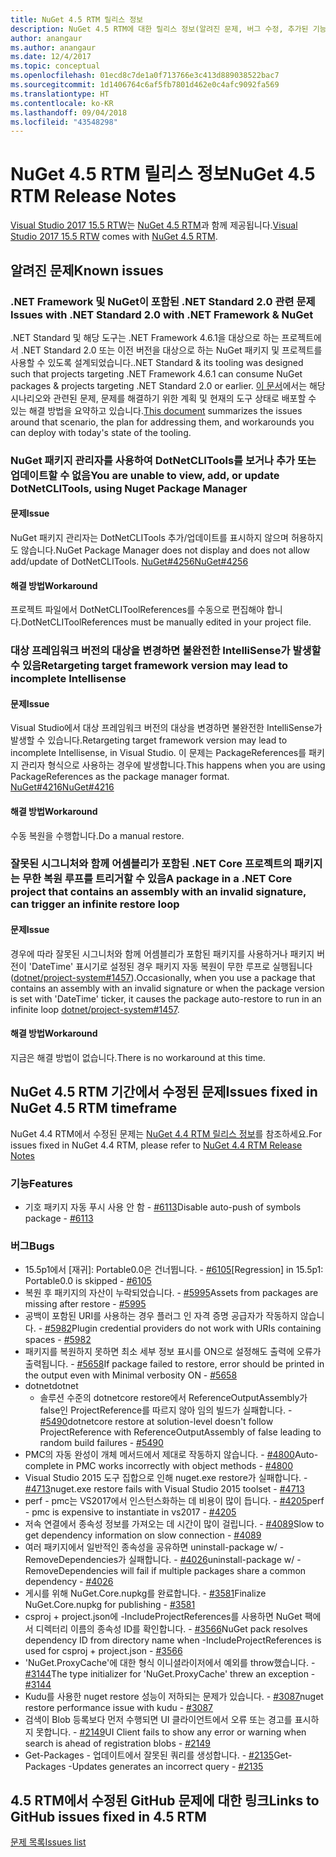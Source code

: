 ```yaml
---
title: NuGet 4.5 RTM 릴리스 정보
description: NuGet 4.5 RTM에 대한 릴리스 정보(알려진 문제, 버그 수정, 추가된 기능 및 DCR 포함)
author: anangaur
ms.author: anangaur
ms.date: 12/4/2017
ms.topic: conceptual
ms.openlocfilehash: 01ecd8c7de1a0f713766e3c413d889038522bac7
ms.sourcegitcommit: 1d1406764c6af5fb7801d462e0c4afc9092fa569
ms.translationtype: HT
ms.contentlocale: ko-KR
ms.lasthandoff: 09/04/2018
ms.locfileid: "43548298"
---
```

# <a name="nuget-45-rtm-release-notes"></a><span data-ttu-id="c775e-103">NuGet 4.5 RTM 릴리스 정보</span><span class="sxs-lookup"><span data-stu-id="c775e-103">NuGet 4.5 RTM Release Notes</span></span>

<span data-ttu-id="c775e-104">[Visual Studio 2017 15.5 RTW](https://www.visualstudio.com/news/releasenotes/vs2017-relnotes)는 [NuGet 4.5 RTM](https://dist.nuget.org/win-x86-commandline/v4.5.0/nuget.exe)과 함께 제공됩니다.</span><span class="sxs-lookup"><span data-stu-id="c775e-104">[Visual Studio 2017 15.5 RTW](https://www.visualstudio.com/news/releasenotes/vs2017-relnotes) comes with [NuGet 4.5 RTM](https://dist.nuget.org/win-x86-commandline/v4.5.0/nuget.exe).</span></span>

## <a name="known-issues"></a><span data-ttu-id="c775e-105">알려진 문제</span><span class="sxs-lookup"><span data-stu-id="c775e-105">Known issues</span></span>

### <a name="issues-with-net-standard-20-with-net-framework--nuget"></a><span data-ttu-id="c775e-106">.NET Framework 및 NuGet이 포함된 .NET Standard 2.0 관련 문제</span><span class="sxs-lookup"><span data-stu-id="c775e-106">Issues with .NET Standard 2.0 with .NET Framework & NuGet</span></span> 

<span data-ttu-id="c775e-107">.NET Standard 및 해당 도구는 .NET Framework 4.6.1을 대상으로 하는 프로젝트에서 .NET Standard 2.0 또는 이전 버전을 대상으로 하는 NuGet 패키지 및 프로젝트를 사용할 수 있도록 설계되었습니다.</span><span class="sxs-lookup"><span data-stu-id="c775e-107">.NET Standard & its tooling was designed such that projects targeting .NET Framework 4.6.1 can consume NuGet packages & projects targeting .NET Standard 2.0 or earlier.</span></span> <span data-ttu-id="c775e-108">[이 문서](https://github.com/dotnet/standard/issues/481)에서는 해당 시나리오와 관련된 문제, 문제를 해결하기 위한 계획 및 현재의 도구 상태로 배포할 수 있는 해결 방법을 요약하고 있습니다.</span><span class="sxs-lookup"><span data-stu-id="c775e-108">[This document](https://github.com/dotnet/standard/issues/481) summarizes the issues around that scenario, the plan for addressing them, and workarounds you can deploy with today's state of the tooling.</span></span>

### <a name="you-are-unable-to-view-add-or-update-dotnetclitools-using-nuget-package-manager"></a><span data-ttu-id="c775e-109">NuGet 패키지 관리자를 사용하여 DotNetCLITools를 보거나 추가 또는 업데이트할 수 없음</span><span class="sxs-lookup"><span data-stu-id="c775e-109">You are unable to view, add, or update DotNetCLITools, using Nuget Package Manager</span></span>

#### <a name="issue"></a><span data-ttu-id="c775e-110">문제</span><span class="sxs-lookup"><span data-stu-id="c775e-110">Issue</span></span>

<span data-ttu-id="c775e-111">NuGet 패키지 관리자는 DotNetCLITools 추가/업데이트를 표시하지 않으며 허용하지도 않습니다.</span><span class="sxs-lookup"><span data-stu-id="c775e-111">NuGet Package Manager does not display and does not allow add/update of DotNetCLITools.</span></span> [<span data-ttu-id="c775e-112">NuGet#4256</span><span class="sxs-lookup"><span data-stu-id="c775e-112">NuGet#4256</span></span>](https://github.com/NuGet/Home/issues/4256)

#### <a name="workaround"></a><span data-ttu-id="c775e-113">해결 방법</span><span class="sxs-lookup"><span data-stu-id="c775e-113">Workaround</span></span>

<span data-ttu-id="c775e-114">프로젝트 파일에서 DotNetCLIToolReferences를 수동으로 편집해야 합니다.</span><span class="sxs-lookup"><span data-stu-id="c775e-114">DotNetCLIToolReferences must be manually edited in your project file.</span></span>

### <a name="retargeting-target-framework-version-may-lead-to-incomplete-intellisense"></a><span data-ttu-id="c775e-115">대상 프레임워크 버전의 대상을 변경하면 불완전한 IntelliSense가 발생할 수 있음</span><span class="sxs-lookup"><span data-stu-id="c775e-115">Retargeting target framework version may lead to incomplete Intellisense</span></span>

#### <a name="issue"></a><span data-ttu-id="c775e-116">문제</span><span class="sxs-lookup"><span data-stu-id="c775e-116">Issue</span></span>

<span data-ttu-id="c775e-117">Visual Studio에서 대상 프레임워크 버전의 대상을 변경하면 불완전한 IntelliSense가 발생할 수 있습니다.</span><span class="sxs-lookup"><span data-stu-id="c775e-117">Retargeting target framework version may lead to incomplete Intellisense, in Visual Studio.</span></span> <span data-ttu-id="c775e-118">이 문제는 PackageReferences를 패키지 관리자 형식으로 사용하는 경우에 발생합니다.</span><span class="sxs-lookup"><span data-stu-id="c775e-118">This happens when you are using PackageReferences as the package manager format.</span></span> [<span data-ttu-id="c775e-119">NuGet#4216</span><span class="sxs-lookup"><span data-stu-id="c775e-119">NuGet#4216</span></span>](https://github.com/NuGet/Home/issues/4216)

#### <a name="workaround"></a><span data-ttu-id="c775e-120">해결 방법</span><span class="sxs-lookup"><span data-stu-id="c775e-120">Workaround</span></span>

<span data-ttu-id="c775e-121">수동 복원을 수행합니다.</span><span class="sxs-lookup"><span data-stu-id="c775e-121">Do a manual restore.</span></span>

### <a name="a-package-in-a-net-core-project-that-contains-an-assembly-with-an-invalid-signature-can-trigger-an-infinite-restore-loop"></a><span data-ttu-id="c775e-122">잘못된 시그니처와 함께 어셈블리가 포함된 .NET Core 프로젝트의 패키지는 무한 복원 루프를 트리거할 수 있음</span><span class="sxs-lookup"><span data-stu-id="c775e-122">A package in a .NET Core project that contains an assembly with an invalid signature, can trigger an infinite restore loop</span></span>

#### <a name="issue"></a><span data-ttu-id="c775e-123">문제</span><span class="sxs-lookup"><span data-stu-id="c775e-123">Issue</span></span>

<span data-ttu-id="c775e-124">경우에 따라 잘못된 시그니처와 함께 어셈블리가 포함된 패키지를 사용하거나 패키지 버전이 'DateTime' 표시기로 설정된 경우 패키지 자동 복원이 무한 루프로 실행됩니다([dotnet/project-system#1457](https://github.com/dotnet/project-system/issues/1457)).</span><span class="sxs-lookup"><span data-stu-id="c775e-124">Occasionally, when you use a package that contains an assembly with an invalid signature or when the package version is set with 'DateTime' ticker, it causes the package auto-restore to run in an infinite loop [dotnet/project-system#1457](https://github.com/dotnet/project-system/issues/1457).</span></span>

#### <a name="workaround"></a><span data-ttu-id="c775e-125">해결 방법</span><span class="sxs-lookup"><span data-stu-id="c775e-125">Workaround</span></span>

<span data-ttu-id="c775e-126">지금은 해결 방법이 없습니다.</span><span class="sxs-lookup"><span data-stu-id="c775e-126">There is no workaround at this time.</span></span>

## <a name="issues-fixed-in-nuget-45-rtm-timeframe"></a><span data-ttu-id="c775e-127">NuGet 4.5 RTM 기간에서 수정된 문제</span><span class="sxs-lookup"><span data-stu-id="c775e-127">Issues fixed in NuGet 4.5 RTM timeframe</span></span>

<span data-ttu-id="c775e-128">NuGet 4.4 RTM에서 수정된 문제는 [NuGet 4.4 RTM 릴리스 정보](../release-notes/nuget-4.4-RTM.md)를 참조하세요.</span><span class="sxs-lookup"><span data-stu-id="c775e-128">For issues fixed in NuGet 4.4 RTM, please refer to [NuGet 4.4 RTM Release Notes](../release-notes/nuget-4.4-RTM.md)</span></span> 

### <a name="features"></a><span data-ttu-id="c775e-129">기능</span><span class="sxs-lookup"><span data-stu-id="c775e-129">Features</span></span>

- <span data-ttu-id="c775e-130">기호 패키지 자동 푸시 사용 안 함 - [#6113](https://github.com/NuGet/Home/issues/6113)</span><span class="sxs-lookup"><span data-stu-id="c775e-130">Disable auto-push of symbols package - [#6113](https://github.com/NuGet/Home/issues/6113)</span></span>

### <a name="bugs"></a><span data-ttu-id="c775e-131">버그</span><span class="sxs-lookup"><span data-stu-id="c775e-131">Bugs</span></span>

- <span data-ttu-id="c775e-132">15.5p1에서 [재귀]: Portable0.0은 건너뜁니다. - [#6105](https://github.com/NuGet/Home/issues/6105)</span><span class="sxs-lookup"><span data-stu-id="c775e-132">[Regression] in 15.5p1: Portable0.0 is skipped - [#6105](https://github.com/NuGet/Home/issues/6105)</span></span>
- <span data-ttu-id="c775e-133">복원 후 패키지의 자산이 누락되었습니다. - [#5995](https://github.com/NuGet/Home/issues/5995)</span><span class="sxs-lookup"><span data-stu-id="c775e-133">Assets from packages are missing after restore - [#5995](https://github.com/NuGet/Home/issues/5995)</span></span>
- <span data-ttu-id="c775e-134">공백이 포함된 URI를 사용하는 경우 플러그 인 자격 증명 공급자가 작동하지 않습니다. - [#5982](https://github.com/NuGet/Home/issues/5982)</span><span class="sxs-lookup"><span data-stu-id="c775e-134">Plugin credential providers do not work with URIs containing spaces - [#5982](https://github.com/NuGet/Home/issues/5982)</span></span>
- <span data-ttu-id="c775e-135">패키지를 복원하지 못하면 최소 세부 정보 표시를 ON으로 설정해도 출력에 오류가 출력됩니다. - [#5658](https://github.com/NuGet/Home/issues/5658)</span><span class="sxs-lookup"><span data-stu-id="c775e-135">If package failed to restore, error should be printed in the output even with Minimal verbosity ON - [#5658](https://github.com/NuGet/Home/issues/5658)</span></span>
- <span data-ttu-id="c775e-136">dotnet</span><span class="sxs-lookup"><span data-stu-id="c775e-136">dotnet</span></span>
  - <span data-ttu-id="c775e-137">솔루션 수준의 dotnetcore restore에서 ReferenceOutputAssembly가 false인 ProjectReference를 따르지 않아 임의 빌드가 실패합니다. - [#5490](https://github.com/NuGet/Home/issues/5490)</span><span class="sxs-lookup"><span data-stu-id="c775e-137">dotnetcore restore at solution-level doesn't follow ProjectReference with ReferenceOutputAssembly of false leading to random build failures - [#5490](https://github.com/NuGet/Home/issues/5490)</span></span>
- <span data-ttu-id="c775e-138">PMC의 자동 완성이 개체 메서드에서 제대로 작동하지 않습니다. - [#4800](https://github.com/NuGet/Home/issues/4800)</span><span class="sxs-lookup"><span data-stu-id="c775e-138">Auto-complete in PMC works incorrectly with object methods - [#4800](https://github.com/NuGet/Home/issues/4800)</span></span>
- <span data-ttu-id="c775e-139">Visual Studio 2015 도구 집합으로 인해 nuget.exe restore가 실패합니다. - [#4713](https://github.com/NuGet/Home/issues/4713)</span><span class="sxs-lookup"><span data-stu-id="c775e-139">nuget.exe restore fails with Visual Studio 2015 toolset - [#4713](https://github.com/NuGet/Home/issues/4713)</span></span>
- <span data-ttu-id="c775e-140">perf - pmc는 VS2017에서 인스턴스화하는 데 비용이 많이 듭니다. - [#4205](https://github.com/NuGet/Home/issues/4205)</span><span class="sxs-lookup"><span data-stu-id="c775e-140">perf - pmc is expensive to instantiate in vs2017 - [#4205](https://github.com/NuGet/Home/issues/4205)</span></span>
- <span data-ttu-id="c775e-141">저속 연결에서 종속성 정보를 가져오는 데 시간이 많이 걸립니다. - [#4089](https://github.com/NuGet/Home/issues/4089)</span><span class="sxs-lookup"><span data-stu-id="c775e-141">Slow to get dependency information on slow connection - [#4089](https://github.com/NuGet/Home/issues/4089)</span></span>
- <span data-ttu-id="c775e-142">여러 패키지에서 일반적인 종속성을 공유하면 uninstall-package w/ -RemoveDependencies가 실패합니다. - [#4026](https://github.com/NuGet/Home/issues/4026)</span><span class="sxs-lookup"><span data-stu-id="c775e-142">uninstall-package w/ -RemoveDependencies will fail if multiple packages share a common dependency - [#4026](https://github.com/NuGet/Home/issues/4026)</span></span>
- <span data-ttu-id="c775e-143">게시를 위해 NuGet.Core.nupkg를 완료합니다. - [#3581](https://github.com/NuGet/Home/issues/3581)</span><span class="sxs-lookup"><span data-stu-id="c775e-143">Finalize NuGet.Core.nupkg for publishing - [#3581](https://github.com/NuGet/Home/issues/3581)</span></span>
- <span data-ttu-id="c775e-144">csproj + project.json에 -IncludeProjectReferences를 사용하면 NuGet 팩에서 디렉터리 이름의 종속성 ID를 확인합니다. - [#3566](https://github.com/NuGet/Home/issues/3566)</span><span class="sxs-lookup"><span data-stu-id="c775e-144">NuGet pack resolves dependency ID from directory name when -IncludeProjectReferences is used for csproj + project.json - [#3566](https://github.com/NuGet/Home/issues/3566)</span></span>
- <span data-ttu-id="c775e-145">'NuGet.ProxyCache'에 대한 형식 이니셜라이저에서 예외를 throw했습니다. - [#3144](https://github.com/NuGet/Home/issues/3144)</span><span class="sxs-lookup"><span data-stu-id="c775e-145">The type initializer for 'NuGet.ProxyCache' threw an exception - [#3144](https://github.com/NuGet/Home/issues/3144)</span></span>
- <span data-ttu-id="c775e-146">Kudu를 사용한 nuget restore 성능이 저하되는 문제가 있습니다. - [#3087](https://github.com/NuGet/Home/issues/3087)</span><span class="sxs-lookup"><span data-stu-id="c775e-146">nuget restore performance issue with kudu - [#3087](https://github.com/NuGet/Home/issues/3087)</span></span>
- <span data-ttu-id="c775e-147">검색이 Blob 등록보다 먼저 수행되면 UI 클라이언트에서 오류 또는 경고를 표시하지 못합니다. - [#2149](https://github.com/NuGet/Home/issues/2149)</span><span class="sxs-lookup"><span data-stu-id="c775e-147">UI Client fails to show any error or warning when search is ahead of registration blobs - [#2149](https://github.com/NuGet/Home/issues/2149)</span></span>
- <span data-ttu-id="c775e-148">Get-Packages - 업데이트에서 잘못된 쿼리를 생성합니다. - [#2135](https://github.com/NuGet/Home/issues/2135)</span><span class="sxs-lookup"><span data-stu-id="c775e-148">Get-Packages -Updates generates an incorrect query - [#2135](https://github.com/NuGet/Home/issues/2135)</span></span>

## <a name="links-to-github-issues-fixed-in-45-rtm"></a><span data-ttu-id="c775e-149">4.5 RTM에서 수정된 GitHub 문제에 대한 링크</span><span class="sxs-lookup"><span data-stu-id="c775e-149">Links to GitHub issues fixed in 4.5 RTM</span></span>

[<span data-ttu-id="c775e-150">문제 목록</span><span class="sxs-lookup"><span data-stu-id="c775e-150">Issues list</span></span>](https://github.com/NuGet/Home/issues?q=is%3Aissue+milestone%3A4.5+is%3Aclosed)
